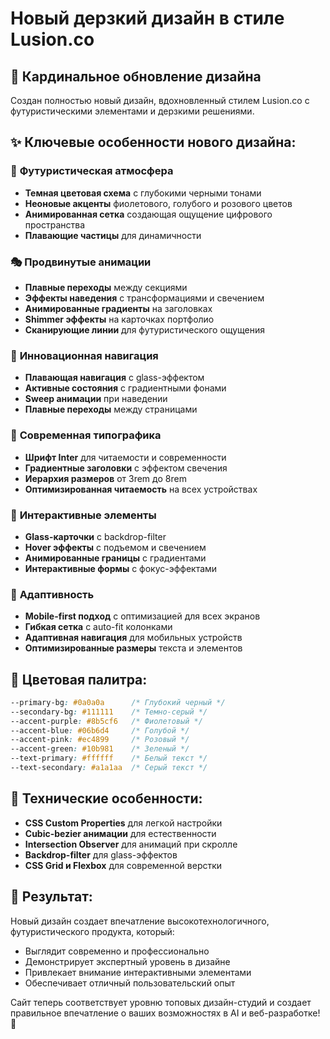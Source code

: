 # Новый дерзкий дизайн в стиле Lusion.co

## 🎨 Кардинальное обновление дизайна

Создан полностью новый дизайн, вдохновленный стилем Lusion.co с футуристическими элементами и дерзкими решениями.

## ✨ Ключевые особенности нового дизайна:

### 🌌 **Футуристическая атмосфера**
- **Темная цветовая схема** с глубокими черными тонами
- **Неоновые акценты** фиолетового, голубого и розового цветов
- **Анимированная сетка** создающая ощущение цифрового пространства
- **Плавающие частицы** для динамичности

### 🎭 **Продвинутые анимации**
- **Плавные переходы** между секциями
- **Эффекты наведения** с трансформациями и свечением
- **Анимированные градиенты** на заголовках
- **Shimmer эффекты** на карточках портфолио
- **Сканирующие линии** для футуристического ощущения

### 🎯 **Инновационная навигация**
- **Плавающая навигация** с glass-эффектом
- **Активные состояния** с градиентными фонами
- **Sweep анимации** при наведении
- **Плавные переходы** между страницами

### 💎 **Современная типографика**
- **Шрифт Inter** для читаемости и современности
- **Градиентные заголовки** с эффектом свечения
- **Иерархия размеров** от 3rem до 8rem
- **Оптимизированная читаемость** на всех устройствах

### 🔮 **Интерактивные элементы**
- **Glass-карточки** с backdrop-filter
- **Hover эффекты** с подъемом и свечением
- **Анимированные границы** с градиентами
- **Интерактивные формы** с фокус-эффектами

### 📱 **Адаптивность**
- **Mobile-first подход** с оптимизацией для всех экранов
- **Гибкая сетка** с auto-fit колонками
- **Адаптивная навигация** для мобильных устройств
- **Оптимизированные размеры** текста и элементов

## 🎨 **Цветовая палитра:**

```css
--primary-bg: #0a0a0a      /* Глубокий черный */
--secondary-bg: #111111    /* Темно-серый */
--accent-purple: #8b5cf6   /* Фиолетовый */
--accent-blue: #06b6d4     /* Голубой */
--accent-pink: #ec4899     /* Розовый */
--accent-green: #10b981    /* Зеленый */
--text-primary: #ffffff    /* Белый текст */
--text-secondary: #a1a1aa  /* Серый текст */
```

## 🚀 **Технические особенности:**

- **CSS Custom Properties** для легкой настройки
- **Cubic-bezier анимации** для естественности
- **Intersection Observer** для анимаций при скролле
- **Backdrop-filter** для glass-эффектов
- **CSS Grid и Flexbox** для современной верстки

## 🎯 **Результат:**

Новый дизайн создает впечатление высокотехнологичного, футуристического продукта, который:
- Выглядит современно и профессионально
- Демонстрирует экспертный уровень в дизайне
- Привлекает внимание интерактивными элементами
- Обеспечивает отличный пользовательский опыт

Сайт теперь соответствует уровню топовых дизайн-студий и создает правильное впечатление о ваших возможностях в AI и веб-разработке! 🎉
